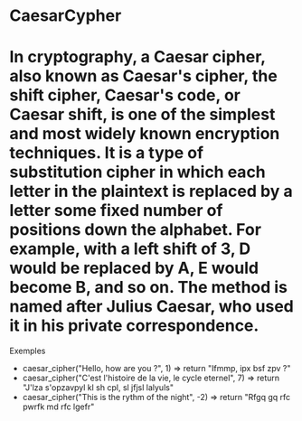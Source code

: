 # CaesarCypher
# In cryptography, a Caesar cipher, also known as Caesar's cipher, the shift cipher, Caesar's code, or Caesar shift, is one of the simplest and most widely known encryption techniques. It is a type of substitution cipher in which each letter in the plaintext is replaced by a letter some fixed number of positions down the alphabet. For example, with a left shift of 3, D would be replaced by A, E would become B, and so on. The method is named after Julius Caesar, who used it in his private correspondence.
Exemples

- caesar_cipher("Hello, how are you ?", 1)
	=> return "Ifmmp, ipx bsf zpv ?"
- caesar_cipher("C'est l'histoire de la vie, le cycle eternel", 7)
  => return "J'lza s'opzavpyl kl sh cpl, sl jfjsl lalyuls"
- caesar_cipher("This is the rythm of the night", -2)
  => return "Rfgq gq rfc pwrfk md rfc lgefr"

